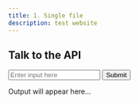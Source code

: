 ```yaml
---
title: 1. Single file
description: test website
---
```


<body>
  <h2>Talk to the API</h2>
  <input type="text" id="userInput" placeholder="Enter input here" />
  <button onclick="callAPI()">Submit</button>
  <p id="result">Output will appear here...</p>

  <script>
    async function callAPI() {
      const input = document.getElementById("userInput").value;
      const response = await fetch("https://tilschmittulms-minimal.hf.space/api/predict", {
        method: "POST",
        headers: {
          "Content-Type": "application/json"
        },
        body: JSON.stringify({ data: [input] })
      });

      const json = await response.json();
      const output = json.data?.[0];
      document.getElementById("result").innerText = "Output: " + output;
    }
  </script>
</body>
